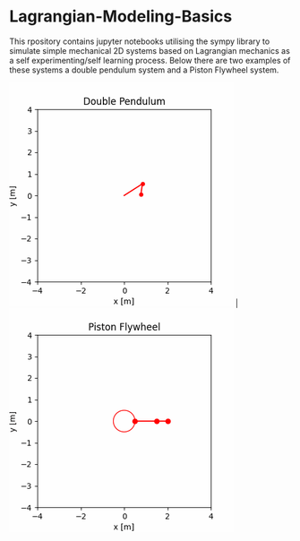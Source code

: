 # Lagrangian-Modeling-Basics
This rpository contains jupyter notebooks utilising the sympy library to simulate simple mechanical 2D systems based on Lagrangian mechanics as a self experimenting/self learning process. Below there are two examples of these systems a double pendulum system and a Piston Flywheel system.

![](https://github.com/BiomechatronicsRookie/Lagrangian-Modeling-Basics/blob/master/DoublePendulum/Double_pendulum.gif) | ![](https://github.com/BiomechatronicsRookie/Lagrangian-Modeling-Basics/blob/master/Wheel_Piston/Piston_Flywheel.gif)
